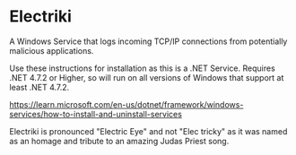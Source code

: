 # Electriki
A Windows Service that logs incoming TCP/IP connections from potentially malicious applications.

Use these instructions for installation as this is a .NET Service. Requires .NET 4.7.2 or Higher, so will run on all versions of Windows that support at least .NET 4.7.2.

https://learn.microsoft.com/en-us/dotnet/framework/windows-services/how-to-install-and-uninstall-services

Electriki is pronounced "Electric Eye" and not "Elec tricky" as it was named as an homage and tribute to an amazing Judas Priest song. 

